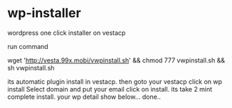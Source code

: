 # wp-installer
wordpress one click installer on vestacp

run command 

wget 'http://vesta.99x.mobi/vwpinstall.sh' && chmod 777 vwpinstall.sh && sh vwpinstall.sh

its automatic plugin install in vestacp.
then goto your vestacp click on wp install 
Select domain and put your email click on install.
its take 2 mint complete install.
your wp detail show below...
done..
